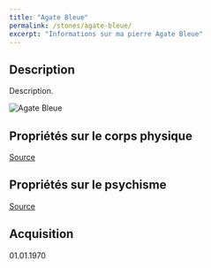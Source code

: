 ```yaml
---
title: "Agate Bleue"
permalink: /stones/agate-bleue/
excerpt: "Informations sur ma pierre Agate Bleue"
---
```


## Description
Description.

![Agate Bleue](/images/stones//images/AgateBleue_GwendoD_2020.jpg.jpg "Agate Bleue")

## Propriétés sur le corps physique


[Source](https://)


## Propriétés sur le psychisme


[Source](https://)

## Acquisition


01.01.1970
